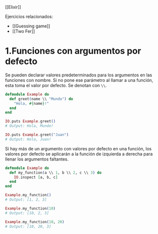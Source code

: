 [[Elixir]]

Ejercicios relacionados:
+ [[Guessing game]]
+ [[Two Fer]]

# 1.Funciones con argumentos por defecto
Se pueden declarar valores predeterminados para los argumentos en las funciones con nombre. Si no pone ese parámetro al llamar a una función, esta toma el valor por defecto. Se denotan con `\\`.

```elixir
defmodule Example do
  def greet(name \\ "Mundo") do
    "Hola, #{name}!"
  end
end

IO.puts Example.greet()
# Output: Hola, Mundo!

IO.puts Example.greet("Juan")
# Output: Hola, Juan!
```

Si hay más de un argumento con valores por defecto en una función, los valores por defecto se aplicarán a la función de izquierda a derecha para llenar los argumentos faltantes.
```elixir
defmodule Example do
  def my_function(a \\ 1, b \\ 2, c \\ 3) do
    IO.inspect [a, b, c]
  end
end

Example.my_function()
# Output: [1, 2, 3]

Example.my_function(10)
# Output: [10, 2, 3]

Example.my_function(10, 20)
# Output: [10, 20, 3]
```